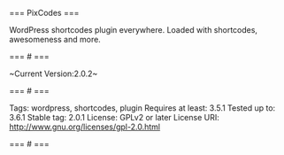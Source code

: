 === PixCodes ===

WordPress shortcodes plugin everywhere. Loaded with shortcodes, awesomeness and more.

=== # ===

~Current Version:2.0.2~

=== # ===

Tags: wordpress, shortcodes, plugin
Requires at least: 3.5.1
Tested up to: 3.6.1
Stable tag: 2.0.1
License: GPLv2 or later
License URI: http://www.gnu.org/licenses/gpl-2.0.html

=== # ===

